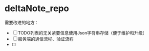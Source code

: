 # deltaNote_repo
需要改进的地方：

-   [ ]  TODO列表的无关紧要信息使用Json字符串存储（便于维护和升级）
-   [ ] 服务端的通信流程、验证流程
-   [ ] 


